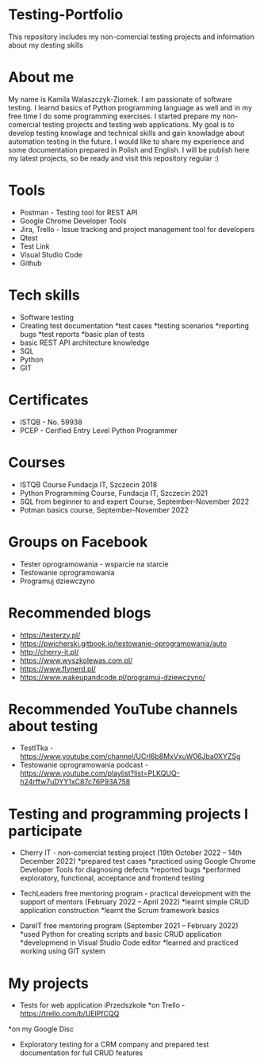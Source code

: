 # Testing-Portfolio
This repository includes my non-comercial testing projects and information about my desting skills

# About me
My name is Kamila Walaszczyk-Ziomek. I am passionate of software testing. I learnd basics of Python programming language as well and in my free time I do some programming exercises. I started prepare my non-comercial testing projects and testing web applications. My goal is to develop testing knowlage and technical skills and gain knowladge about automation testing in the future. I would like to share my experience and some documentation prepared in Polish and English. I will be publish here my latest projects, so be ready and visit this repository regular :)

# Tools

* Postman - Testing tool for REST API
* Google Chrome Developer Tools
* Jira, Trello - Issue tracking and project management tool for developers
* Qtest
* Test Link
* Visual Studio Code
* Github

# Tech skills

* Software testing
* Creating test documentation
*test cases
*testing scenarios
*reporting bugs
*test reports
*basic plan of tests
* basic REST API architecture knowledge
* SQL
* Python
* GIT

# Certificates
* ISTQB - No. 59938
* PCEP - Cerified Entry Level Python Programmer 

# Courses

* ISTQB Course Fundacja IT, Szczecin 2018
* Python Programming Course, Fundacja IT, Szczecin 2021
* SQL from beginner to and expert Course, September-November 2022
* Potman basics course, September-November 2022

# Groups on Facebook

* Tester oprogramowania - wsparcie na starcie
* Testowanie oprogramowania
* Programuj dziewczyno

# Recommended blogs
* https://testerzy.pl/
* https://pwicherski.gitbook.io/testowanie-oprogramowania/auto
* http://cherry-it.pl/
* https://www.wyszkolewas.com.pl/
* https://www.flynerd.pl/
* https://www.wakeupandcode.pl/programuj-dziewczyno/

# Recommended YouTube channels about testing

* TestITka - https://www.youtube.com/channel/UCrl6b8MxVxuW06Jba0XYZSg
* Testowanie oprogramowania podcast - https://www.youtube.com/playlist?list=PLKQUQ-h24rffw7uDYY1xC87c76P93A758


# Testing and programming projects I participate

* Cherry IT - non-comerciat testing project  (19th October 2022 – 14th December 2022)
*prepared test cases
*practiced using Google Chrome Developer Tools for diagnosing defects
*reported bugs
*performed exploratory, functional, acceptance and frontend testing

* TechLeaders free mentoring program - practical development with the support of mentors (February 2022 – April 2022)
*learnt simple CRUD application construction
*learnt the Scrum framework basics

* DareIT free mentoring program (September 2021 – February 2022)
*used Python for creating scripts and basic CRUD application
*developmend in Visual Studio Code editor
*learned and practiced working using GIT system

# My projects

* Tests for web application iPrzedszkole
*on Trello - https://trello.com/b/UElPfCQQ

*on my Google Disc
* Exploratory testing for a CRM company and prepared test documentation for full CRUD features 

